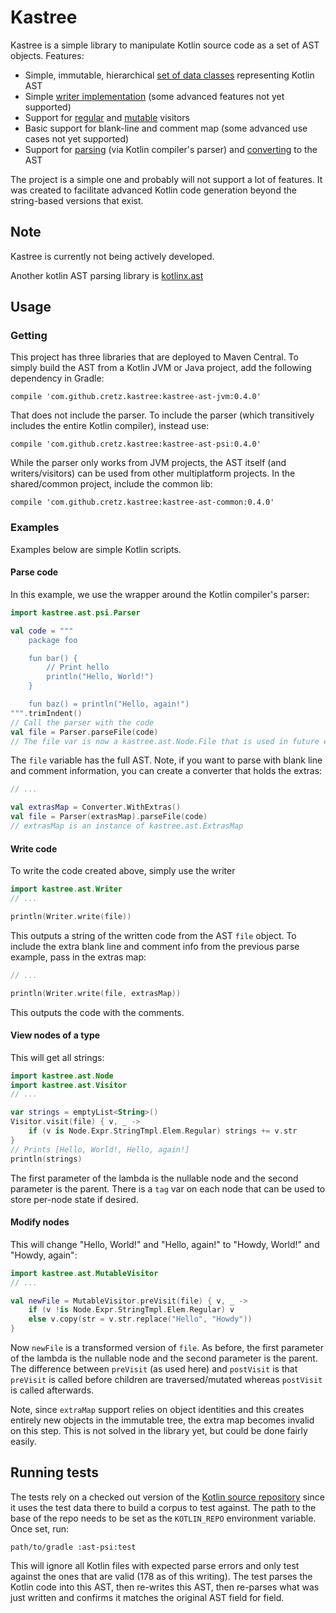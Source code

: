 # Kastree

Kastree is a simple library to manipulate Kotlin source code as a set of AST objects. Features:

* Simple, immutable, hierarchical [set of data classes](ast/ast-common/src/main/kotlin/kastree/ast/Node.kt) representing
  Kotlin AST
* Simple [writer implementation](ast/ast-common/src/main/kotlin/kastree/ast/Writer.kt) (some advanced features not yet
  supported)
* Support for [regular](ast/ast-common/src/main/kotlin/kastree/ast/Visitor.kt) and
  [mutable](ast/ast-common/src/main/kotlin/kastree/ast/MutableVisitor.kt) visitors
* Basic support for blank-line and comment map (some advanced use cases not yet supported)
* Support for [parsing](ast-psi/src/main/kotlin/kastree/ast/psi/Parser.kt) (via Kotlin compiler's parser) and
  [converting](ast-psi/src/main/kotlin/kastree/ast/psi/Converter.kt) to the AST

The project is a simple one and probably will not support a lot of features. It was created to facilitate advanced
Kotlin code generation beyond the string-based versions that exist.

## Note

Kastree is currently not being actively developed.

Another kotlin AST parsing library is [kotlinx.ast](https://github.com/kotlinx/ast)

## Usage

### Getting

This project has three libraries that are deployed to Maven Central. To simply build the AST from a Kotlin JVM or Java
project, add the following dependency in Gradle:

    compile 'com.github.cretz.kastree:kastree-ast-jvm:0.4.0'

That does not include the parser. To include the parser (which transitively includes the entire Kotlin compiler),
instead use:

    compile 'com.github.cretz.kastree:kastree-ast-psi:0.4.0'

While the parser only works from JVM projects, the AST itself (and writers/visitors) can be used from other
multiplatform projects. In the shared/common project, include the common lib:

    compile 'com.github.cretz.kastree:kastree-ast-common:0.4.0'

### Examples

Examples below are simple Kotlin scripts.

#### Parse code

In this example, we use the wrapper around the Kotlin compiler's parser:

```kotlin
import kastree.ast.psi.Parser

val code = """
    package foo

    fun bar() {
        // Print hello
        println("Hello, World!")
    }

    fun baz() = println("Hello, again!")
""".trimIndent()
// Call the parser with the code
val file = Parser.parseFile(code)
// The file var is now a kastree.ast.Node.File that is used in future examples...
```

The `file` variable has the full AST. Note, if you want to parse with blank line and comment information, you can create
a converter that holds the extras:

```kotlin
// ...

val extrasMap = Converter.WithExtras()
val file = Parser(extrasMap).parseFile(code)
// extrasMap is an instance of kastree.ast.ExtrasMap
```

#### Write code

To write the code created above, simply use the writer

```kotlin
import kastree.ast.Writer
// ...

println(Writer.write(file))
```

This outputs a string of the written code from the AST `file` object. To include the extra blank line and comment info
from the previous parse example, pass in the extras map:

```kotlin
// ...

println(Writer.write(file, extrasMap))
```

This outputs the code with the comments.

#### View nodes of a type

This will get all strings:

```kotlin
import kastree.ast.Node
import kastree.ast.Visitor
// ...

var strings = emptyList<String>()
Visitor.visit(file) { v, _ ->
    if (v is Node.Expr.StringTmpl.Elem.Regular) strings += v.str
}
// Prints [Hello, World!, Hello, again!]
println(strings)
```

The first parameter of the lambda is the nullable node and the second parameter is the parent. There is a `tag` var on
each node that can be used to store per-node state if desired.

#### Modify nodes

This will change "Hello, World!" and "Hello, again!" to "Howdy, World!" and "Howdy, again":

```kotlin
import kastree.ast.MutableVisitor
// ...

val newFile = MutableVisitor.preVisit(file) { v, _ ->
    if (v !is Node.Expr.StringTmpl.Elem.Regular) v
    else v.copy(str = v.str.replace("Hello", "Howdy"))
}
```

Now `newFile` is a transformed version of `file`. As before, the first parameter of the lambda is the nullable node and
the second parameter is the parent. The difference between `preVisit` (as used here) and `postVisit` is that `preVisit`
is called before children are traversed/mutated whereas `postVisit` is called afterwards.

Note, since `extraMap` support relies on object identities and this creates entirely new objects in the immutable tree,
the extra map becomes invalid on this step. This is not solved in the library yet, but could be done fairly easily.

## Running tests

The tests rely on a checked out version of the [Kotlin source repository](https://github.com/JetBrains/kotlin) since it
uses the test data there to build a corpus to test against. The path to the base of the repo needs to be set as the
`KOTLIN_REPO` environment variable. Once set, run:

    path/to/gradle :ast-psi:test

This will ignore all Kotlin files with expected parse errors and only test against the ones that are valid (178 as of
this writing). The test parses the Kotlin code into this AST, then re-writes this AST, then re-parses what was just
written and confirms it matches the original AST field for field.
